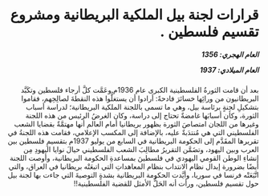 <h1 dir="rtl">قرارات لجنة بيل الملكية البريطانية ومشروع تقسيم فلسطين
  .</h1>

<h5 dir="rtl">العام الهجري:  1356

العام الميلادي: 1937

</h5>

<p dir="rtl">بعد أن قامت الثورةُ الفلسطينية الكبرى عام 1936م وعَمَّت كلَّ أرجاء فلسطين وتكَبَّد البريطانيون من ورائِها خسائرَ فادحةً: أرادوا أن يستغلُّوا هذه النقطةَ لصالِحِهم، فقاموا بتشكيلِ لجنةٍ برئاسة بيل، وهي ما تسمى باللجنة الملكية البريطانية؛ لدراسة أسباب الثورة، وكأن أسبابَها غامضةٌ تحتاج إلى دراسة، وكان الغرضُ الرئيس من هذه اللجنة وغيرها من اللجان امتصاصَ الثورة بظهور بريطانيا أمام العالم أنها مهتمَّةٌ بقضايا الشعب الفلسطيني التي هي مُنتدَبةٌ عليه، بالإضافة إلى المكسب الإعلامي، فقامت هذه اللجنةُ في تقريرها المقَدَّم إلى الحكومة البريطانية في السابع من يوليو 1937م بتقسيمِ فلسطين بين العرب وبين اليهود، وتضَمَّن التقريرُ مطالِبَ الشعب الفلسطيني حيالَ نوايا اليهودِ مِن إنشاءِ الوطن القومي اليهودي في فلسطينَ بمساعدةِ الحكومة البريطانية، وأوصت اللجنة أيضًا بضرورة إبدال نظام الانتداب بنظام المعاهداتِ التي اتبعَتْه بريطانيا في العراق، والتي اتَّبَعَتْه فرنسا في سوريا، وأيَّدت الحكومة البريطانية بشدةٍ التوصيةَ التي جاءت بها لجنة بيل حول تقسيم فلسطين، ورأت أنه الحَلُّ الأمثل للقضية الفلسطينية!!</p></br>
